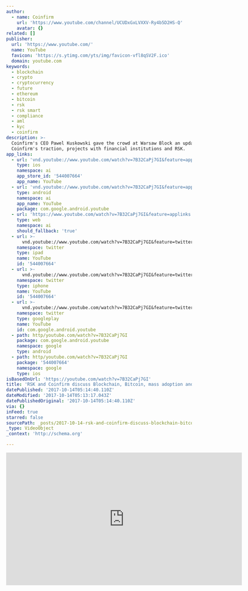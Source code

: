 ```yaml
---
author:
  - name: Coinfirm
    url: 'https://www.youtube.com/channel/UCUDxGxLVXXV-Ry4b5D2HS-Q'
    avatar: {}
related: []
publisher:
  url: 'https://www.youtube.com/'
  name: YouTube
  favicon: 'https://s.ytimg.com/yts/img/favicon-vfl8qSV2F.ico'
  domain: youtube.com
keywords:
  - blockchain
  - crypto
  - cryptocurrency
  - future
  - ethereum
  - bitcoin
  - rsk
  - rsk smart
  - compliance
  - aml
  - kyc
  - coinfirm
description: >-
  Coinfirm's CEO Pawel Kuskowski gave the crowd at Warsaw Block an update on
  Coinfirm's traction, projects with financial institutions and RSK.
app_links:
  - url: 'vnd.youtube://www.youtube.com/watch?v=7B32CaPj7GI&feature=applinks'
    type: ios
    namespace: ai
    app_store_id: '544007664'
    app_name: YouTube
  - url: 'vnd.youtube://www.youtube.com/watch?v=7B32CaPj7GI&feature=applinks'
    type: android
    namespace: ai
    app_name: YouTube
    package: com.google.android.youtube
  - url: 'https://www.youtube.com/watch?v=7B32CaPj7GI&feature=applinks'
    type: web
    namespace: ai
    should_fallback: 'true'
  - url: >-
      vnd.youtube://www.youtube.com/watch?v=7B32CaPj7GI&feature=twitter-deep-link
    namespace: twitter
    type: ipad
    name: YouTube
    id: '544007664'
  - url: >-
      vnd.youtube://www.youtube.com/watch?v=7B32CaPj7GI&feature=twitter-deep-link
    namespace: twitter
    type: iphone
    name: YouTube
    id: '544007664'
  - url: >-
      vnd.youtube://www.youtube.com/watch?v=7B32CaPj7GI&feature=twitter-deep-link
    namespace: twitter
    type: googleplay
    name: YouTube
    id: com.google.android.youtube
  - path: http/youtube.com/watch?v=7B32CaPj7GI
    package: com.google.android.youtube
    namespace: google
    type: android
  - path: http/youtube.com/watch?v=7B32CaPj7GI
    package: '544007664'
    namespace: google
    type: ios
isBasedOnUrl: 'https://youtube.com/watch?v=7B32CaPj7GI'
title: 'RSK and Coinfirm discuss Blockchain, Bitcoin, mass adoption and more'
datePublished: '2017-10-14T05:14:40.110Z'
dateModified: '2017-10-14T05:13:17.043Z'
datePublishedOriginal: '2017-10-14T05:14:40.110Z'
via: {}
inFeed: true
starred: false
sourcePath: _posts/2017-10-14-rsk-and-coinfirm-discuss-blockchain-bitcoin-mass-adoption.md
_type: VideoObject
_context: 'http://schema.org'

---
```

<iframe src="https://cdn.embedly.com/widgets/media.html?src=https%3A%2F%2Fwww.youtube.com%2Fembed%2F7B32CaPj7GI%3Ffeature%3Doembed&amp;url=http%3A%2F%2Fwww.youtube.com%2Fwatch%3Fv%3D7B32CaPj7GI&amp;image=https%3A%2F%2Fi.ytimg.com%2Fvi%2F7B32CaPj7GI%2Fhqdefault.jpg&amp;key=a715cf41cc93453ca338d350cd26f87b&amp;type=text%2Fhtml&amp;schema=youtube" width="640" height="360" scrolling="no" frameborder="0" allowfullscreen="" style=""></iframe>